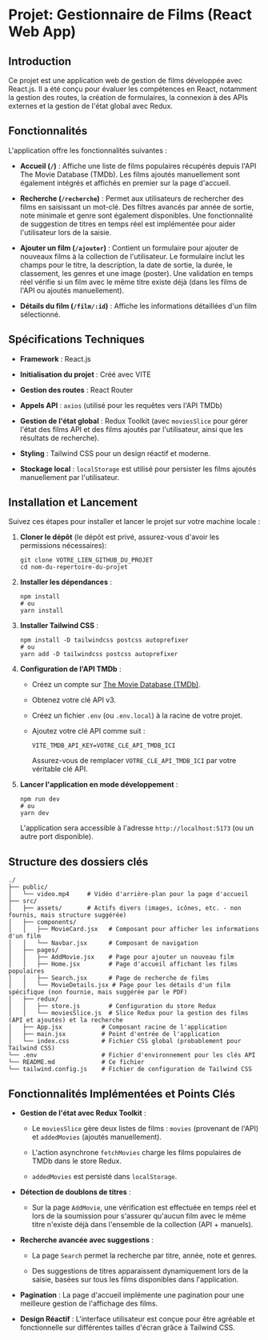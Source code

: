 # Projet: Gestionnaire de Films (React Web App)

## Introduction

Ce projet est une application web de gestion de films développée avec React.js. Il a été conçu pour évaluer les compétences en React, notamment la gestion des routes, la création de formulaires, la connexion à des APIs externes et la gestion de l'état global avec Redux.

## Fonctionnalités

L'application offre les fonctionnalités suivantes :

* **Accueil (`/`)** : Affiche une liste de films populaires récupérés depuis l'API The Movie Database (TMDb). Les films ajoutés manuellement sont également intégrés et affichés en premier sur la page d'accueil.

* **Recherche (`/recherche`)** : Permet aux utilisateurs de rechercher des films en saisissant un mot-clé. Des filtres avancés par année de sortie, note minimale et genre sont également disponibles. Une fonctionnalité de suggestion de titres en temps réel est implémentée pour aider l'utilisateur lors de la saisie.

* **Ajouter un film (`/ajouter`)** : Contient un formulaire pour ajouter de nouveaux films à la collection de l'utilisateur. Le formulaire inclut les champs pour le titre, la description, la date de sortie, la durée, le classement, les genres et une image (poster). Une validation en temps réel vérifie si un film avec le même titre existe déjà (dans les films de l'API ou ajoutés manuellement).

* **Détails du film (`/film/:id`)** : Affiche les informations détaillées d'un film sélectionné.

## Spécifications Techniques

* **Framework** : React.js

* **Initialisation du projet** : Créé avec VITE

* **Gestion des routes** : React Router

* **Appels API** : `axios` (utilisé pour les requêtes vers l'API TMDb)

* **Gestion de l'état global** : Redux Toolkit (avec `moviesSlice` pour gérer l'état des films API et des films ajoutés par l'utilisateur, ainsi que les résultats de recherche).

* **Styling** : Tailwind CSS pour un design réactif et moderne.

* **Stockage local** : `localStorage` est utilisé pour persister les films ajoutés manuellement par l'utilisateur.

## Installation et Lancement

Suivez ces étapes pour installer et lancer le projet sur votre machine locale :

1. **Cloner le dépôt** (le dépôt est privé, assurez-vous d'avoir les permissions nécessaires):

   ```
   git clone VOTRE_LIEN_GITHUB_DU_PROJET
   cd nom-du-repertoire-du-projet
   
   ```

2. **Installer les dépendances** :

   ```
   npm install
   # ou
   yarn install
   
   ```

3.  **Installer Tailwind CSS** :
   
    ```
    npm install -D tailwindcss postcss autoprefixer
    # ou
    yarn add -D tailwindcss postcss autoprefixer
    ```

4. **Configuration de l'API TMDb** :

   * Créez un compte sur [The Movie Database (TMDb)](https://www.themoviedb.org/).

   * Obtenez votre clé API v3.

   * Créez un fichier `.env` (ou `.env.local`) à la racine de votre projet.

   * Ajoutez votre clé API comme suit :

     ```
     VITE_TMDB_API_KEY=VOTRE_CLE_API_TMDB_ICI
     
     ```

     Assurez-vous de remplacer `VOTRE_CLE_API_TMDB_ICI` par votre véritable clé API.

5. **Lancer l'application en mode développement** :

   ```
   npm run dev
   # ou
   yarn dev
   
   ```

   L'application sera accessible à l'adresse `http://localhost:5173` (ou un autre port disponible).

## Structure des dossiers clés

```
./
├── public/
│   └── video.mp4     # Vidéo d'arrière-plan pour la page d'accueil
├── src/
│   ├── assets/       # Actifs divers (images, icônes, etc. - non fournis, mais structure suggérée)
│   ├── components/
│   │   ├── MovieCard.jsx   # Composant pour afficher les informations d'un film
│   │   └── Navbar.jsx      # Composant de navigation
│   ├── pages/
│   │   ├── AddMovie.jsx    # Page pour ajouter un nouveau film
│   │   ├── Home.jsx        # Page d'accueil affichant les films populaires
│   │   ├── Search.jsx      # Page de recherche de films
│   │   └── MovieDetails.jsx # Page pour les détails d'un film spécifique (non fournie, mais suggérée par le PDF)
│   ├── redux/
│   │   ├── store.js        # Configuration du store Redux
│   │   └── moviesSlice.js  # Slice Redux pour la gestion des films (API et ajoutés) et la recherche
│   ├── App.jsx           # Composant racine de l'application
│   ├── main.jsx          # Point d'entrée de l'application
│   └── index.css         # Fichier CSS global (probablement pour Tailwind CSS)
└── .env                  # Fichier d'environnement pour les clés API
└── README.md             # Ce fichier
└── tailwind.config.js    # Fichier de configuration de Tailwind CSS

```

## Fonctionnalités Implémentées et Points Clés

* **Gestion de l'état avec Redux Toolkit** :

  * Le `moviesSlice` gère deux listes de films : `movies` (provenant de l'API) et `addedMovies` (ajoutés manuellement).

  * L'action asynchrone `fetchMovies` charge les films populaires de TMDb dans le store Redux.

  * `addedMovies` est persisté dans `localStorage`.

* **Détection de doublons de titres** :

  * Sur la page `AddMovie`, une vérification est effectuée en temps réel et lors de la soumission pour s'assurer qu'aucun film avec le même titre n'existe déjà dans l'ensemble de la collection (API + manuels).

* **Recherche avancée avec suggestions** :

  * La page `Search` permet la recherche par titre, année, note et genres.

  * Des suggestions de titres apparaissent dynamiquement lors de la saisie, basées sur tous les films disponibles dans l'application.

* **Pagination** : La page d'accueil implémente une pagination pour une meilleure gestion de l'affichage des films.

* **Design Réactif** : L'interface utilisateur est conçue pour être agréable et fonctionnelle sur différentes tailles d'écran grâce à Tailwind CSS.


